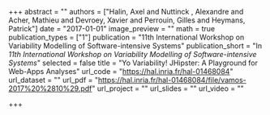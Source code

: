 +++
abstract = ""
authors = ["Halin, Axel and Nuttinck , Alexandre and Acher, Mathieu and Devroey, Xavier and Perrouin, Gilles and Heymans, Patrick"]
date = "2017-01-01"
image_preview = ""
math = true
publication_types = ["1"]
publication = "11th International Workshop on Variability Modelling of Software-intensive Systems"
publication_short = "In *11th International Workshop on Variability Modelling of Software-intensive Systems*"
selected = false
title = "Yo Variability! JHipster: A Playground for Web-Apps Analyses"
url_code = "https://hal.inria.fr/hal-01468084"
url_dataset = ""
url_pdf = "https://hal.inria.fr/hal-01468084/file/vamos-2017%20%2810%29.pdf"
url_project = ""
url_slides = ""
url_video = ""

+++
